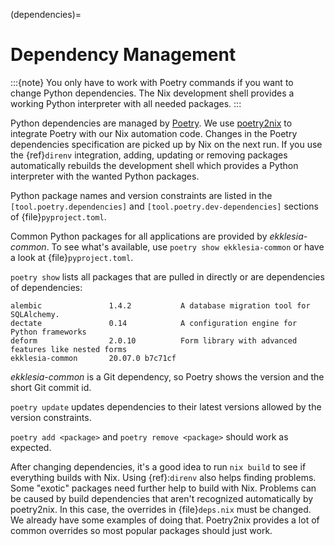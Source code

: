 (dependencies)=

# Dependency Management

:::{note}
You only have to work with Poetry commands if you want to change Python dependencies.
The Nix development shell provides a working Python interpreter with all needed packages.
:::

Python dependencies are managed by [Poetry](https://python-poetry.org).
We use [poetry2nix](https://github.com/dpausp/poetry2nix) to integrate Poetry with our Nix automation code.
Changes in the Poetry dependencies specification are picked up by Nix on the next run.
If you use the {ref}`direnv` integration, adding, updating or removing packages
automatically rebuilds the development shell which provides a Python interpreter with the wanted Python packages.

Python package names and version constraints are listed in the `[tool.poetry.dependencies]`
and `[tool.poetry.dev-dependencies]` sections of {file}`pyproject.toml`.

Common Python packages for all applications are provided by *ekklesia-common*.
To see what's available, use `poetry show ekklesia-common` or have a look at {file}`pyproject.toml`.

`poetry show` lists all packages that are pulled in directly or are dependencies of dependencies:

```
alembic               1.4.2           A database migration tool for SQLAlchemy.
dectate               0.14            A configuration engine for Python frameworks
deform                2.0.10          Form library with advanced features like nested forms
ekklesia-common       20.07.0 b7c71cf
```

*ekklesia-common* is a Git dependency, so Poetry shows the version and the short Git commit id.

`poetry update` updates dependencies to their latest versions allowed by the version constraints.

`poetry add <package>` and `poetry remove <package>` should work as expected.

After changing dependencies, it's a good idea to run `nix build` to see if
everything builds with Nix. Using {ref}:`direnv` also helps finding problems.
Some "exotic" packages need further help to build with Nix. Problems can be
caused by build dependencies that aren't recognized automatically by poetry2nix.
In this case, the overrides in {file}`deps.nix` must be changed. We already have
some examples of doing that. Poetry2nix provides a lot of common overrides so
most popular packages should just work.
